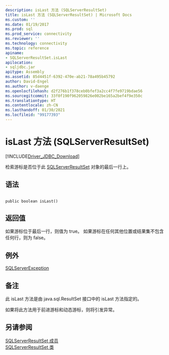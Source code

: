 ```yaml
---
description: isLast 方法 (SQLServerResultSet)
title: isLast 方法 (SQLServerResultSet) | Microsoft Docs
ms.custom: ''
ms.date: 01/19/2017
ms.prod: sql
ms.prod_service: connectivity
ms.reviewer: ''
ms.technology: connectivity
ms.topic: reference
apiname:
- SQLServerResultSet.isLast
apilocation:
- sqljdbc.jar
apitype: Assembly
ms.assetid: 85d4451f-6392-470e-ab21-78a495b45792
author: David-Engel
ms.author: v-daenge
ms.openlocfilehash: d2f276b1f378ceb0bfef3a2cc4f7fe9719bdae56
ms.sourcegitcommit: 33f0f190f962059826e002be165a2bef4f9e350c
ms.translationtype: HT
ms.contentlocale: zh-CN
ms.lasthandoff: 01/30/2021
ms.locfileid: "99177393"
---
```

# <a name="islast-method-sqlserverresultset"></a>isLast 方法 (SQLServerResultSet)
[!INCLUDE[Driver_JDBC_Download](../../../includes/driver_jdbc_download.md)]

  检索游标是否位于此 [SQLServerResultSet](../../../connect/jdbc/reference/sqlserverresultset-class.md) 对象的最后一行上。  
  
## <a name="syntax"></a>语法  
  
```  
  
public boolean isLast()  
```  
  
## <a name="return-value"></a>返回值  
 如果游标位于最后一行，则值为 true。 如果游标在任何其他位置或结果集不包含任何行，则为 false。  
  
## <a name="exceptions"></a>例外  
 [SQLServerException](../../../connect/jdbc/reference/sqlserverexception-class.md)  
  
## <a name="remarks"></a>备注  
 此 isLast 方法是由 java.sql.ResultSet 接口中的 isLast 方法指定的。  
  
 如果将此方法用于前进游标和动态游标，则将引发异常。  
  
## <a name="see-also"></a>另请参阅  
 [SQLServerResultSet 成员](../../../connect/jdbc/reference/sqlserverresultset-members.md)   
 [SQLServerResultSet 类](../../../connect/jdbc/reference/sqlserverresultset-class.md)  
  
  
